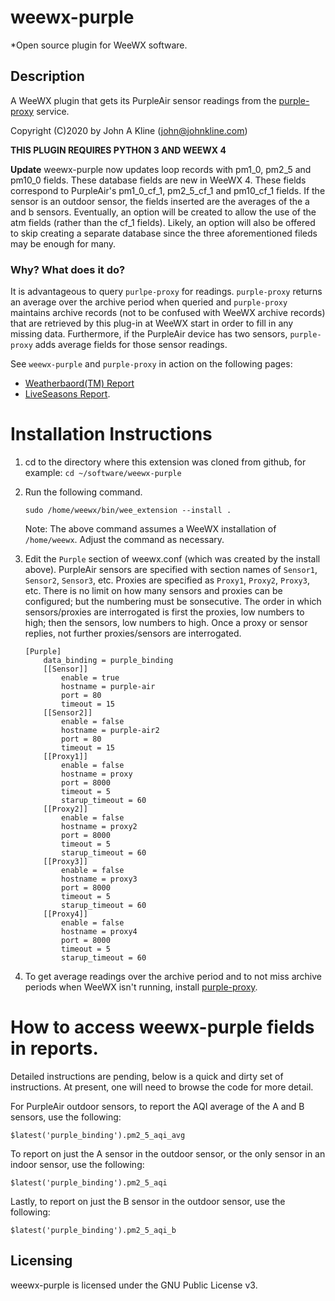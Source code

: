 # weewx-purple
*Open source plugin for WeeWX software.

## Description

A WeeWX plugin that gets its PurpleAir sensor readings from the
[purple-proxy](https://github.com/chaunceygardiner/weewx-purple) service.

Copyright (C)2020 by John A Kline (john@johnkline.com)

**THIS PLUGIN REQUIRES PYTHON 3 AND WEEWX 4**

**Update** weewx-purple now updates loop records with pm1_0, pm2_5 and
pm10_0 fields.  These database fields are new in WeeWX 4.  These fields
correspond to PurpleAir's pm1_0_cf_1, pm2_5_cf_1 and pm10_cf_1 fields.
If the sensor is an outdoor sensor, the fields inserted are the averages
of the a and b sensors.  Eventually, an option will be created to allow
the use of the atm fields (rather than the cf_1 fields).  Likely, an
option will also be offered to skip creating a separate database since
the three aforementioned fileds may be enough for many.

### Why?  What does it do?

It is advantageous to query `purlpe-proxy` for readings.  `purple-proxy`
returns an average over the archive period when queried and `purple-proxy`
maintains archive records (not to be confused with WeeWX archive records)
that are retrieved by this plug-in at WeeWX start in order to fill in any
missing data.  Furthermore, if the PurpleAir device has two sensors,
`purple-proxy` adds average fields for those sensor readings.

See `weewx-purple` and `purple-proxy` in action on the following pages:
* [Weatherbaord(TM) Report](https://www.paloaltoweather.com/weatherboard/)
* [LiveSeasons Report](https://www.paloaltoweather.com/index.html).

# Installation Instructions

1. cd to the directory where this extension was cloned from github, for example:
   `cd ~/software/weewx-purple`

1. Run the following command.

   `sudo /home/weewx/bin/wee_extension --install .`

    Note: The above command assumes a WeeWX installation of `/home/weewx`.
      Adjust the command as necessary.

1. Edit the `Purple` section of weewx.conf (which was created by the install
   above).  PurpleAir sensors are specified with section names of `Sensor1`,
   `Sensor2`, `Sensor3`, etc.  Proxies are specified as `Proxy1`, `Proxy2`,
   `Proxy3`, etc.  There is no limit on how many sensors and proxies can
   be configured; but the numbering must be sonsecutive.  The order in which
   sensors/proxies are interrogated is first the proxies, low numbers to high;
   then the sensors, low numbers to high.  Once a proxy or sensor replies,
   not further proxies/sensors are interrogated.

   ```
   [Purple]
       data_binding = purple_binding
       [[Sensor]]
           enable = true
           hostname = purple-air
           port = 80
           timeout = 15
       [[Sensor2]]
           enable = false
           hostname = purple-air2
           port = 80
           timeout = 15
       [[Proxy1]]
           enable = false
           hostname = proxy
           port = 8000
           timeout = 5
           starup_timeout = 60
       [[Proxy2]]
           enable = false
           hostname = proxy2
           port = 8000
           timeout = 5
           starup_timeout = 60
       [[Proxy3]]
           enable = false
           hostname = proxy3
           port = 8000
           timeout = 5
           starup_timeout = 60
       [[Proxy4]]
           enable = false
           hostname = proxy4
           port = 8000
           timeout = 5
           starup_timeout = 60
   ```

1. To get average readings over the archive period and to not miss archive
   periods when WeeWX isn't running, install
   [purple-proxy](https://github.com/chaunceygardiner/purple-proxy).

# How to access weewx-purple fields in reports.

Detailed instructions are pending, below is a quick and dirty set of instructions.
At present, one will need to browse the code for more detail.

For PurpleAir outdoor sensors, to report the AQI average of the A and B sensors,
use the following:

```
$latest('purple_binding').pm2_5_aqi_avg
```

To report on just the A sensor in the outdoor sensor, or the only sensor in an
indoor sensor, use the following:

```
$latest('purple_binding').pm2_5_aqi
```

Lastly, to report on just the B sensor in the outdoor sensor, use the following:

```
$latest('purple_binding').pm2_5_aqi_b
```

## Licensing

weewx-purple is licensed under the GNU Public License v3.

